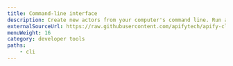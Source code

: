 ```yaml
---
title: Command-line interface
description: Create new actors from your computer's command line. Run actors locally or deploy them to the Apify platform. View the Apify CLI's command reference.
externalSourceUrl: https://raw.githubusercontent.com/apifytech/apify-cli/master/README.md
menuWeight: 16
category: developer tools
paths:
    - cli
---
```


